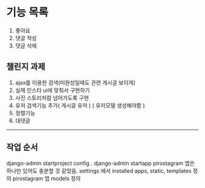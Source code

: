 # 기능 목록

1. 좋아요
2. 댓글 작성
3. 댓글 삭제


## 챌린지 과제

1. ajax를 이용한 검색(미완성일때도 관련 게시글 보이게)
2. 실제 인스타 ui에 맞춰서 구현하기
3. 사진 스토리처럼 넘어가도록 구현
4. 유저 검색기능 추가( 게시글 유저 ) ( 유저모델 생성해야함 )
5. 정렬기능
6. 대댓글

---
## 작업 순서
django-admin startproject config .
django-admin startapp pirostagram
    앱은 하나만 있어도 충분할 것 같았음.
settings 에서 installed apps, static, templates 정의
pirostagram 앱 models 정의
